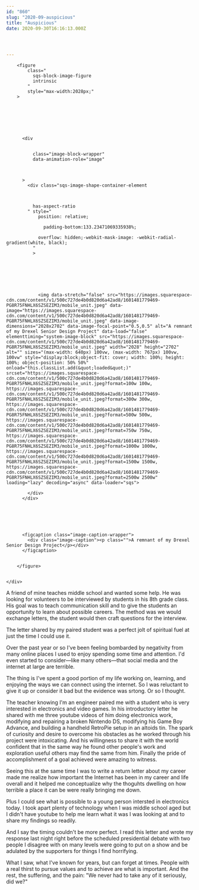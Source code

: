 ```yaml
---
id: "860"
slug: "2020-09-auspicious"
title: "Auspicious"
date: 2020-09-30T16:16:13.000Z




---
```

<div
        class="
          image-block-outer-wrapper
          layout-caption-overlay-hover
          design-layout-inline
          combination-animation-none
          individual-animation-none
          individual-text-animation-none
        "
        data-test="image-block-inline-outer-wrapper"
    >

      

      
        <figure
            class="
              sqs-block-image-figure
              intrinsic
            "
            style="max-width:2028px;"
        >
          
        
        

        
          
            
          <div
              
              
              class="image-block-wrapper"
              data-animation-role="image"
              
  

          >
            <div class="sqs-image-shape-container-element
              
          
        
              has-aspect-ratio
            " style="
                position: relative;
                
                  padding-bottom:133.23471069335938%;
                
                overflow: hidden;-webkit-mask-image: -webkit-radial-gradient(white, black);
              "
              >
                
                
                
                
                
                
                
                <img data-stretch="false" src="https://images.squarespace-cdn.com/content/v1/500c727de4b0d820d6a42ad8/1601481779469-PG8R75FNHLX6SZSEZIM3/mobile_unit.jpeg" data-image="https://images.squarespace-cdn.com/content/v1/500c727de4b0d820d6a42ad8/1601481779469-PG8R75FNHLX6SZSEZIM3/mobile_unit.jpeg" data-image-dimensions="2028x2702" data-image-focal-point="0.5,0.5" alt="A remnant of my Drexel Senior Design Project" data-load="false" elementtiming="system-image-block" src="https://images.squarespace-cdn.com/content/v1/500c727de4b0d820d6a42ad8/1601481779469-PG8R75FNHLX6SZSEZIM3/mobile_unit.jpeg" width="2028" height="2702" alt="" sizes="(max-width: 640px) 100vw, (max-width: 767px) 100vw, 100vw" style="display:block;object-fit: cover; width: 100%; height: 100%; object-position: 50% 50%" onload="this.classList.add(&quot;loaded&quot;)" srcset="https://images.squarespace-cdn.com/content/v1/500c727de4b0d820d6a42ad8/1601481779469-PG8R75FNHLX6SZSEZIM3/mobile_unit.jpeg?format=100w 100w, https://images.squarespace-cdn.com/content/v1/500c727de4b0d820d6a42ad8/1601481779469-PG8R75FNHLX6SZSEZIM3/mobile_unit.jpeg?format=300w 300w, https://images.squarespace-cdn.com/content/v1/500c727de4b0d820d6a42ad8/1601481779469-PG8R75FNHLX6SZSEZIM3/mobile_unit.jpeg?format=500w 500w, https://images.squarespace-cdn.com/content/v1/500c727de4b0d820d6a42ad8/1601481779469-PG8R75FNHLX6SZSEZIM3/mobile_unit.jpeg?format=750w 750w, https://images.squarespace-cdn.com/content/v1/500c727de4b0d820d6a42ad8/1601481779469-PG8R75FNHLX6SZSEZIM3/mobile_unit.jpeg?format=1000w 1000w, https://images.squarespace-cdn.com/content/v1/500c727de4b0d820d6a42ad8/1601481779469-PG8R75FNHLX6SZSEZIM3/mobile_unit.jpeg?format=1500w 1500w, https://images.squarespace-cdn.com/content/v1/500c727de4b0d820d6a42ad8/1601481779469-PG8R75FNHLX6SZSEZIM3/mobile_unit.jpeg?format=2500w 2500w" loading="lazy" decoding="async" data-loader="sqs">

            </div>
          </div>
        
          
        

        
          
          <figcaption class="image-caption-wrapper">
            <div class="image-caption"><p class="">A remnant of my Drexel Senior Design Project</p></div>
          </figcaption>
        
      
        </figure>
      

    </div>
  


  


<p>A friend of mine teaches middle school and wanted some help.  He was looking for volunteers to be interviewed by students in his 8th grade class.  His goal was to teach communication skill and to give the students an opportunity to learn about possible careers.  The method was we would exchange letters, the student would then craft questions for the interview.</p>
<p>The letter shared by my paired student was a perfect jolt of spiritual fuel at just the time I could use it.</p>
<p>Over the past year or so I've been feeling bombarded by negativity from many online places I used to enjoy spending some time and attention.  I'd even started to consider—like many others—that social media and the internet at large are terrible.</p>
<p>The thing is I've spent a good portion of my life working on, learning, and enjoying the ways we can connect using the internet. So I was reluctant to give it up or consider it bad but the evidence was srtong.  Or so I thought.</p>
<p>The teacher knowing I'm an engineer paired me with a student who is very interested in electronics and video games. In his introductory letter he shared with me three youtube videos of him doing electronics work, modifying and repairing a broken Nintendo DS, modifying his Game Boy Advance, and building a handheld RetroPie setup in an altoids tin. The spark of curiosity and desire to overcome his obstacles as he worked through his project were intoxicating. And his willingness to share it with the world confident that in the same way he found other people's work and exploration useful others may find the same from him.  Finally the pride of accomplishment of a goal achieved were amazing to witness.</p>
<p>Seeing this at the same time I was to write a return letter about my career made me realize how important the Internet has been in my career and life overall and it helped me conceptualize why the thoguhts dwelling on how terrible a place it can be were really bringing me down.</p>
<p>Plus I could see what is possible to a young person intersted in electronics today.  I took apart plenty of technology when I was middle school aged but I didn't have youtube to help me learn what it was I was looking at and to share my findings so readily.</p>
<p>And I say the timing couldn't be more perfect.  I read this letter and wrote my response last night right before the scheduled presidential debate with two people I disagree with on many levels were going to put on a show and be adulated by the supporters for things I find horrifying.  </p>
<p>What I saw, what I've known for years, but can forget at times. People with a real thirst to pursue values and to achieve are what is important.  And the rest, the suffering, and the pain: "We never had to take any of it seriously, did we?"</p>
